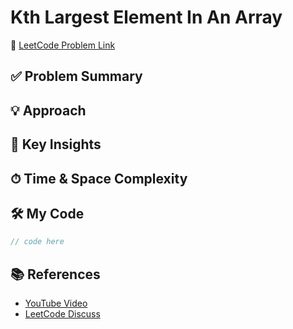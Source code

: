 # Kth Largest Element In An Array

🔗 [LeetCode Problem Link](https://leetcode.com/problems/kth-largest-element-in-an-array)

## ✅ Problem Summary

## 💡 Approach

## 🧠 Key Insights

## ⏱ Time & Space Complexity

## 🛠 My Code

```csharp
// code here
```

## 📚 References
- [YouTube Video]()
- [LeetCode Discuss]()
